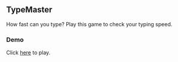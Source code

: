 ## TypeMaster

How fast can you type? Play this game to check your typing speed.


### Demo

Click [here](https://thelma-dev.github.io/Type-Master/) to play.